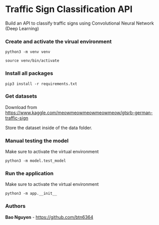 # Traffic Sign Classification API

Build an API to classify traffic signs using Convolutional Neural Network (Deep Learning) 


### Create and activate the virual environment

```
python3 -m venv venv

source venv/bin/activate
```


### Install all packages

```
pip3 install -r requirements.txt
```


### Get datasets

Download from https://www.kaggle.com/meowmeowmeowmeowmeow/gtsrb-german-traffic-sign

Store the dataset inside of the data folder. 


### Manual testing the model

Make sure to activate the virtual environment
```
python3 -m model.test_model
```


### Run the application

Make sure to activate the virtual environment
```
python3 -m app.__init__
```


### Authors

**Bao Nguyen** - https://github.com/btn6364


